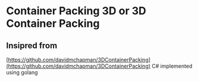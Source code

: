 # Container Packing 3D or 3D Container Packing

## Insipred from

[https://github.com/davidmchapman/3DContainerPacking](https://github.com/davidmchapman/3DContainerPacking) C#
implemented using golang

